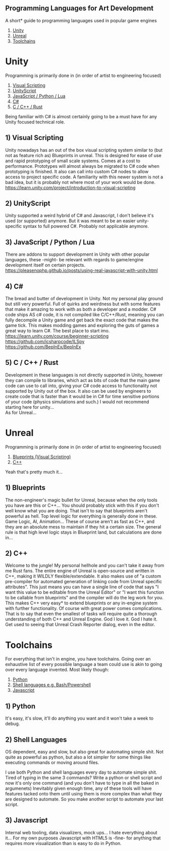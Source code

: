 ## Programming Languages for Art Development

A short* guide to programming languages used in popular game engines
1) [Unity](#Unity)
2) [Unreal](#Unreal)
3) [Toolchains](#Toolchains)

# Unity
Programming is primarily done in (in order of artist to engineering focused)
1) [Visual Scripting](#1-Visual-Scripting)
2) [UnityScript](#2-UnityScript)
3) [JavaScript / Python / Lua](#3-JavaScript--Python--Lua)
4) [C#](#4-C)
5) [C / C++ / Rust](#5-C--C--Rust)

Being familiar with C# is almost certainly going to be a must have for any Unity focused technical role.
## 1) Visual Scripting
Unity nowadays has an out of the box visual scripting system similar to (but not as feature rich as) Blueprints in unreal. This is designed for ease of use and rapid prototyping of small scale systems. Comes at a cost to performance. Prototypes will almost always be migrated to C# code when prototyping is finished. It also can call into custom C# nodes to allow access to project specific code. A familiarity with this newer system is not a bad idea, but it is probably not where most of your work would be done. <br>
https://learn.unity.com/project/introduction-to-visual-scripting

## 2) UnityScript
Unity supported a weird hybrid of C# and Javascript, I don't believe it's used (or supported) anymore. But it was meant to be an easier unity-specific syntax to full powered C#. Probably not applicable anymore.

## 3) JavaScript / Python / Lua
There are addons to support development in Unity with other popular languages, these -might- be relevant with regards to game/engine development itself on certain projects. <br>
https://pleasenophp.github.io/posts/using-real-javascript-with-unity.html

## 4) C#
The bread and butter of development in Unity. Not my personal play ground but still very powerful. Full of quirks and weirdness but with some features that make it amazing to work with as both a developer and a modder. C# code ships AS c# code, it is not compiled like C/C++/Rust, meaning you can fully decompile a Unity game and get back the exact code that makes the game tick. This makes modding games and exploring the guts of games a great way to learn C#. The best place to start imo. <br>
https://learn.unity.com/course/beginner-scripting <br>
https://github.com/icsharpcode/ILSpy <br>
https://github.com/BepInEx/BepInEx

## 5) C / C++ / Rust
Development in these languages is not directly supported in Unity, however they can compile to libraries, which act as bits of code that the main game code can use to call into, giving your C# code access to functionality not supported by Unity out of the box. It also can be used by engineers to create code that is faster than it would be in C# for time sensitive portions of your code (physics simulations and such.)
I would not recommend starting here for unity...<br>
As for Unreal...

# Unreal
Programming is primarily done in (in order of artist to engineering focused)
 1) [Blueprints (Visual Scripting)](#1-Blueprints)
 2) [C++](#2-C)

Yeah that's pretty much it... 

## 1) Blueprints
The non-engineer's magic bullet for Unreal, because when the only tools you have are this or C++... You should probably stick with this if you don't well know what you are doing. That isn't to say that blueprints aren't powerful as hell. Top level logic for everything is generally done in these. Game Logic, AI, Animation... These of course aren't as fast as C++, and they are an absolute mess to maintain if they hit a certain size. The general rule is that high level logic stays in Blueprint land, but calculations are done in...

## 2) C++
Welcome to the jungle! My personal hellhole and you can't take it away from me Rust fans. The entire engine of Unreal is open-source and written in C++, making it WILDLY flexible/extendable. It also makes use of "a custom pre-compiler for automated generation of linking code from Unreal specific attributes". This just means you can have a single line of code that says "I want this value to be editable from the Unreal Editor" or "I want this function to be callable from blueprints" and the compiler will do the leg work for you. This makes C++ very easy* to extend blueprints or any in-engine system with further functionality. Of course with great power comes complications. That is to say that even the smallest of tasks will require quite a thorough understanding of both C++ and Unreal Engine. God I love it. God I hate it. Get used to seeing that Unreal Crash Reporter dialog, even in the editor.

# Toolchains
For everything that isn't in engine, you have toolchains. Going over an exhaustive list of every possible language a team could use is akin to going over every language invented. Most likely though:
1) [Python](#1-Python)
2) [Shell languages e.g. Bash/Powershell](#2-Shell-Languages)
3) [Javascript](#3-Javascript)

## 1) Python
It's easy, it's slow, it'll do anything you want and it won't take a week to debug.

## 2) Shell Languages
OS dependent, easy and slow, but also great for automating simple shit. Not quite as powerful as python, but also a lot simpler for some things like executing commands or moving around files. 

I use both Python and shell languages every day to automate simple shit. Tired of typing in the same 3 commands? Write a python or shell script and now it's only one command (and you don't have to type in all the baked in argumenets) Inevitably given enough time, any of these tools will have features tacked onto them until using them is more complex than what they are designed to automate. So you make another script to automate your last script.

## 3) Javascript
Internal web tooling, data visualizers, mock ups... I hate everything about it... For my own purposes Javascript with HTML5 is -fine- for anything that requires more visualization than is easy to do in Python. 